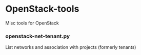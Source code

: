 # OpenStack-tools
Misc tools for OpenStack

### openstack-net-tenant.py
List networks and association with projects (formerly tenants)

